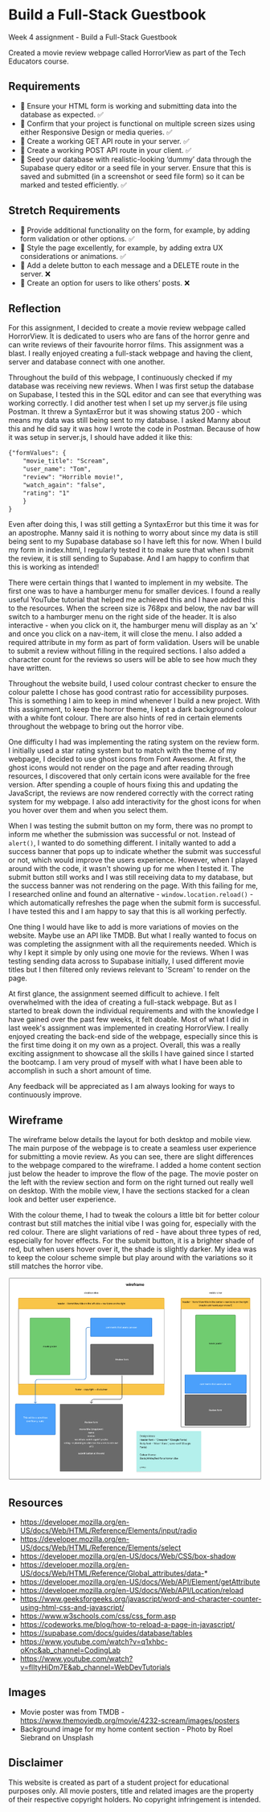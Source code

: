 # Build a Full-Stack Guestbook

Week 4 assignment - Build a Full-Stack Guestbook

Created a movie review webpage called HorrorView as part of the Tech Educators course. 

## Requirements
- 🎯 Ensure your HTML form is working and submitting data into the database as expected. ✅
- 🎯 Confirm that your project is functional on multiple screen sizes using either Responsive Design or media queries. ✅
- 🎯 Create a working GET API route in your server. ✅
- 🎯 Create a working POST API route in your client. ✅
- 🎯 Seed your database with realistic-looking ‘dummy’ data through the Supabase query editor or a seed file in your server. Ensure that this is saved and submitted (in a screenshot or seed file form) so it can be marked and tested efficiently. ✅

## Stretch Requirements
- 🏹 Provide additional functionality on the form, for example, by adding form validation or other options. ✅
- 🏹 Style the page excellently, for example, by adding extra UX considerations or animations. ✅
- 🏹 Add a delete button to each message and a DELETE route in the server. ❌
- 🏹 Create an option for users to like others’ posts. ❌

## Reflection
For this assignment, I decided to create a movie review webpage called HorrorView. It is dedicated to users who are fans of the horror genre and can write reviews of their favourite horror films. This assignment was a blast. I really enjoyed creating a full-stack webpage and having the client, server and database connect with one another.  

Throughout the build of this webpage, I continuously checked if my database was receiving new reviews. When I was first setup the database on Supabase, I tested this in the SQL editor and can see that everything was working correctly. I did another test when I set up my server.js file using Postman. It threw a SyntaxError but it was showing status 200 - which means my data was still being sent to my database. I asked Manny about this and he did say it was how I wrote the code in Postman. Because of how it was setup in server.js, I should have added it like this:

``` 
{"formValues": {
    "movie_title": "Scream",
    "user_name": "Tom",
    "review": "Horrible movie!",
    "watch_again": "false",
    "rating": "1"
    }
} 
```

Even after doing this, I was still getting a SyntaxError but this time it was for an apostrophe. Manny said it is nothing to worry about since my data is still being sent to my Supabase database so I have left this for now. When I build my form in index.html, I regularly tested it to make sure that when I submit the review, it is still sending to Supabase. And I am happy to confirm that this is working as intended! 

There were certain things that I wanted to implement in my website. The first one was to have a hamburger menu for smaller devices. I found a really useful YouTube tutorial that helped me achieved this and I have added this to the resources. When the screen size is 768px and below, the nav bar will switch to a hamburger menu on the right side of the header. It is also interactive - when you click on it, the hamburger menu will display as an 'x' and once you click on a nav-item, it will close the menu. I also added a required attribute in my form as part of form validation. Users will be unable to submit a review without filling in the required sections. I also added a character count for the reviews so users will be able to see how much they have written. 

Throughout the website build, I used colour contrast checker to ensure the colour palette I chose has good contrast ratio for accessibility purposes. This is something I aim to keep in mind whenever I build a new project. With this assignment, to keep the horror theme, I kept a dark background colour with a white font colour. There are also hints of red in certain elements throughout the webpage to bring out the horror vibe. 

One difficulty I had was implementing the rating system on the review form. I initially used a star rating system but to match with the theme of my webpage, I decided to use ghost icons from Font Awesome. At first, the ghost icons would not render on the page and after reading through resources, I discovered that only certain icons were available for the free version. After spending a couple of hours fixing this and updating the JavaScript, the reviews are now rendered correctly with the correct rating system for my webpage. I also add interactivity for the ghost icons for when you hover over them and when you select them. 

When I was testing the submit button on my form, there was no prompt to inform me whether the submission was successful or not. Instead of ```alert()```, I wanted to do something different. I initally wanted to add a success banner that pops up to indicate whether the submit was successful or not, which would improve the users experience. However, when I played around with the code, it wasn't showing up for me when I tested it. The submit button still works and I was still receiving data to my database, but the success banner was not rendering on the page. With this failing for me, I researched online and found an alternative - ```window.location.reload()``` - which automatically refreshes the page when the submit form is successful. I have tested this and I am happy to say that this is all working perfectly. 

One thing I would have like to add is more variations of movies on the website. Maybe use an API like TMDB. But what I really wanted to focus on was completing the assignment with all the requirements needed. Which is why I kept it simple by only using one movie for the reviews. When I was testing sending data across to Supabase initially, I used different movie titles but I then filtered only reviews relevant to 'Scream' to render on the page. 

At first glance, the assignment seemed difficult to achieve. I felt overwhelmed with the idea of creating a full-stack webpage. But as I started to break down the individual requirements and with the knowledge I have gained over the past few weeks, it felt doable. Most of what I did in last week's assignment was implemented in creating HorrorView. I really enjoyed creating the back-end side of the webpage, especially since this is the first time doing it on my own as a project. Overall, this was a really exciting assignment to showcase all the skills I have gained since I started the bootcamp. I am very proud of myself with what I have been able to accomplish in such a short amount of time. 

Any feedback will be appreciated as I am always looking for ways to continuously improve.

## Wireframe
The wireframe below details the layout for both desktop and mobile view. The main purpose of the webpage is to create a seamless user experience for submitting a movie review. As you can see, there are slight differences to the webpage compared to the wireframe. I added a home content section just below the header to improve the flow of the page. The movie poster on the left with the review section and form on the right turned out really well on desktop. With the mobile view, I have the sections stacked for a clean look and better user experience. 

With the colour theme, I had to tweak the colours a little bit for better colour contrast but still matches the initial vibe I was going for, especially with the red colour. There are slight variations of red - have about three types of red, especially for hover effects. For the submit button, it is a brighter shade of red, but when users hover over it, the shade is slightly darker. My idea was to keep the colour scheme simple but play around with the variations so it still matches the horror vibe. 

<div align="center">
    <img src="./images/horrorview-wireframe.png">
</div>

## Resources 
- https://developer.mozilla.org/en-US/docs/Web/HTML/Reference/Elements/input/radio
- https://developer.mozilla.org/en-US/docs/Web/HTML/Reference/Elements/select
- https://developer.mozilla.org/en-US/docs/Web/CSS/box-shadow
- https://developer.mozilla.org/en-US/docs/Web/HTML/Reference/Global_attributes/data-*
- https://developer.mozilla.org/en-US/docs/Web/API/Element/getAttribute
- https://developer.mozilla.org/en-US/docs/Web/API/Location/reload
- https://www.geeksforgeeks.org/javascript/word-and-character-counter-using-html-css-and-javascript/
- https://www.w3schools.com/css/css_form.asp
- https://codeworks.me/blog/how-to-reload-a-page-in-javascript/
- https://supabase.com/docs/guides/database/tables
- https://www.youtube.com/watch?v=q1xhbc-oKnc&ab_channel=CodingLab
- https://www.youtube.com/watch?v=flItyHiDm7E&ab_channel=WebDevTutorials 

## Images 
- Movie poster was from TMDB - https://www.themoviedb.org/movie/4232-scream/images/posters
- Background image for my home content section - Photo by Roel Siebrand on Unsplash

## Disclaimer
This website is created as part of a student project for educational purposes only. All movie posters, title and related images are the property of their respective copyright holders. No copyright infringement is intended. 
